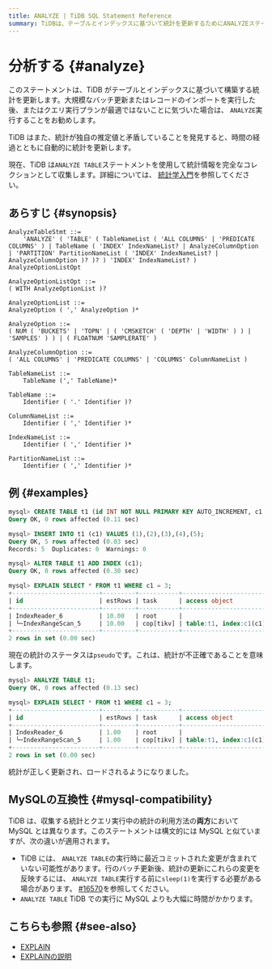 ```yaml
---
title: ANALYZE | TiDB SQL Statement Reference
summary: TiDBは、テーブルとインデックスに基づいて統計を更新するためにANALYZEステートメントを使用します。統計が独自の推定値と矛盾している場合、自動的に統計を更新します。現在、TiDBはANALYZE TABLEステートメントを使用して統計情報を収集します。MySQLとは異なり、TiDBのANALYZE TABLE実行には時間がかかることがあります。
---
```


# 分析する {#analyze}

このステートメントは、TiDB がテーブルとインデックスに基づいて構築する統計を更新します。大規模なバッチ更新またはレコードのインポートを実行した後、またはクエリ実行プランが最適ではないことに気づいた場合は、 `ANALYZE`実行することをお勧めします。

TiDB はまた、統計が独自の推定値と矛盾していることを発見すると、時間の経過とともに自動的に統計を更新します。

現在、TiDB は`ANALYZE TABLE`ステートメントを使用して統計情報を完全なコレクションとして収集します。詳細については、 [統計学入門](/statistics.md)を参照してください。

## あらすじ {#synopsis}

```ebnf+diagram
AnalyzeTableStmt ::=
    'ANALYZE' ( 'TABLE' ( TableNameList ( 'ALL COLUMNS' | 'PREDICATE COLUMNS' ) | TableName ( 'INDEX' IndexNameList? | AnalyzeColumnOption | 'PARTITION' PartitionNameList ( 'INDEX' IndexNameList? | AnalyzeColumnOption )? )? ) 'INDEX' IndexNameList? ) AnalyzeOptionListOpt

AnalyzeOptionListOpt ::=
( WITH AnalyzeOptionList )?

AnalyzeOptionList ::=
AnalyzeOption ( ',' AnalyzeOption )*

AnalyzeOption ::=
( NUM ( 'BUCKETS' | 'TOPN' | ( 'CMSKETCH' ( 'DEPTH' | 'WIDTH' ) ) | 'SAMPLES' ) ) | ( FLOATNUM 'SAMPLERATE' )

AnalyzeColumnOption ::=
( 'ALL COLUMNS' | 'PREDICATE COLUMNS' | 'COLUMNS' ColumnNameList )

TableNameList ::=
    TableName (',' TableName)*

TableName ::=
    Identifier ( '.' Identifier )?

ColumnNameList ::=
    Identifier ( ',' Identifier )*

IndexNameList ::=
    Identifier ( ',' Identifier )*

PartitionNameList ::=
    Identifier ( ',' Identifier )*
```

## 例 {#examples}

```sql
mysql> CREATE TABLE t1 (id INT NOT NULL PRIMARY KEY AUTO_INCREMENT, c1 INT NOT NULL);
Query OK, 0 rows affected (0.11 sec)
```

```sql
mysql> INSERT INTO t1 (c1) VALUES (1),(2),(3),(4),(5);
Query OK, 5 rows affected (0.03 sec)
Records: 5  Duplicates: 0  Warnings: 0
```

```sql
mysql> ALTER TABLE t1 ADD INDEX (c1);
Query OK, 0 rows affected (0.30 sec)
```

```sql
mysql> EXPLAIN SELECT * FROM t1 WHERE c1 = 3;
+------------------------+---------+-----------+------------------------+---------------------------------------------+
| id                     | estRows | task      | access object          | operator info                               |
+------------------------+---------+-----------+------------------------+---------------------------------------------+
| IndexReader_6          | 10.00   | root      |                        | index:IndexRangeScan_5                      |
| └─IndexRangeScan_5     | 10.00   | cop[tikv] | table:t1, index:c1(c1) | range:[3,3], keep order:false, stats:pseudo |
+------------------------+---------+-----------+------------------------+---------------------------------------------+
2 rows in set (0.00 sec)
```

現在の統計のステータスは`pseudo`です。これは、統計が不正確であることを意味します。

```sql
mysql> ANALYZE TABLE t1;
Query OK, 0 rows affected (0.13 sec)

mysql> EXPLAIN SELECT * FROM t1 WHERE c1 = 3;
+------------------------+---------+-----------+------------------------+-------------------------------+
| id                     | estRows | task      | access object          | operator info                 |
+------------------------+---------+-----------+------------------------+-------------------------------+
| IndexReader_6          | 1.00    | root      |                        | index:IndexRangeScan_5        |
| └─IndexRangeScan_5     | 1.00    | cop[tikv] | table:t1, index:c1(c1) | range:[3,3], keep order:false |
+------------------------+---------+-----------+------------------------+-------------------------------+
2 rows in set (0.00 sec)
```

統計が正しく更新され、ロードされるようになりました。

## MySQLの互換性 {#mysql-compatibility}

TiDB は、収集する統計とクエリ実行中の統計の利用方法の**両方**において MySQL とは異なります。このステートメントは構文的には MySQL と似ていますが、次の違いが適用されます。

-   TiDB には、 `ANALYZE TABLE`の実行時に最近コミットされた変更が含まれていない可能性があります。行のバッチ更新後、統計の更新にこれらの変更を反映するには、 `ANALYZE TABLE`実行する前に`sleep(1)`を実行する必要がある場合があります。 [#16570](https://github.com/pingcap/tidb/issues/16570)を参照してください。
-   `ANALYZE TABLE` TiDB での実行に MySQL よりも大幅に時間がかかります。

## こちらも参照 {#see-also}

-   [EXPLAIN](/sql-statements/sql-statement-explain.md)
-   [EXPLAINの説明](/sql-statements/sql-statement-explain-analyze.md)
